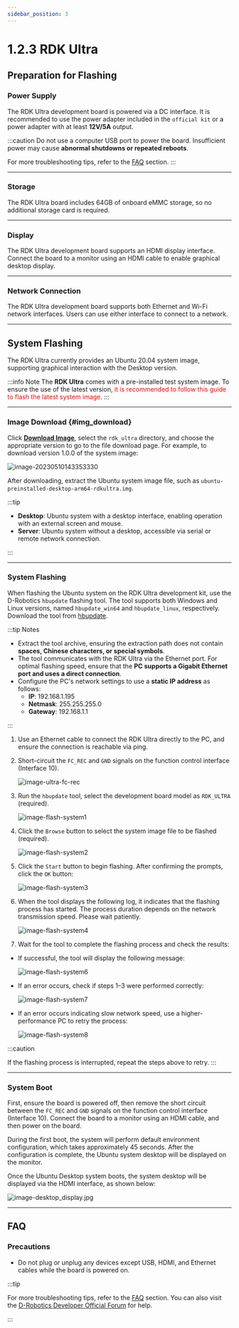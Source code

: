 ```yaml
---
sidebar_position: 3
---
```


# 1.2.3 RDK Ultra

## Preparation for Flashing

### **Power Supply**

The RDK Ultra development board is powered via a DC interface. It is recommended to use the power adapter included in the `official kit` or a power adapter with at least **12V/5A** output.

:::caution
Do not use a computer USB port to power the board. Insufficient power may cause **abnormal shutdowns or repeated reboots**.

For more troubleshooting tips, refer to the [FAQ](../../08_FAQ/01_hardware_and_system.md) section.
:::

---

### **Storage**

The RDK Ultra board includes 64GB of onboard eMMC storage, so no additional storage card is required.

---

### **Display**

The RDK Ultra development board supports an HDMI display interface. Connect the board to a monitor using an HDMI cable to enable graphical desktop display.

---

### **Network Connection**

The RDK Ultra development board supports both Ethernet and Wi-Fi network interfaces. Users can use either interface to connect to a network.

---

## System Flashing

The RDK Ultra currently provides an Ubuntu 20.04 system image, supporting graphical interaction with the Desktop version.

:::info Note
The **RDK Ultra** comes with a pre-installed test system image. To ensure the use of the latest version, <font color='Red'>it is recommended to follow this guide to flash the latest system image</font>.
:::

---

### Image Download {#img_download}

Click [**Download Image**](https://archive.d-robotics.cc/downloads/os_images), select the `rdk_ultra` directory, and choose the appropriate version to go to the file download page. For example, to download version 1.0.0 of the system image:

![image-20230510143353330](https://rdk-doc.oss-cn-beijing.aliyuncs.com/doc/img/01_Quick_start/image/install_os/20231010120539.png)

After downloading, extract the Ubuntu system image file, such as `ubuntu-preinstalled-desktop-arm64-rdkultra.img`.

:::tip

- **Desktop**: Ubuntu system with a desktop interface, enabling operation with an external screen and mouse.  
- **Server**: Ubuntu system without a desktop, accessible via serial or remote network connection.

:::

---

### System Flashing

When flashing the Ubuntu system on the RDK Ultra development kit, use the D-Robotics `hbupdate` flashing tool. The tool supports both Windows and Linux versions, named `hbupdate_win64` and `hbupdate_linux`, respectively. Download the tool from [hbupdate](https://archive.d-robotics.cc/downloads/en/hbupdate/).

:::tip Notes

- Extract the tool archive, ensuring the extraction path does not contain **spaces, Chinese characters, or special symbols**.  
- The tool communicates with the RDK Ultra via the Ethernet port. For optimal flashing speed, ensure that the **PC supports a Gigabit Ethernet port and uses a direct connection**.  
- Configure the PC's network settings to use a **static IP address** as follows:
  - **IP**: 192.168.1.195  
  - **Netmask**: 255.255.255.0  
  - **Gateway**: 192.168.1.1  

:::

1. Use an Ethernet cable to connect the RDK Ultra directly to the PC, and ensure the connection is reachable via ping.

2. Short-circuit the `FC_REC` and `GND` signals on the function control interface (Interface 10).

   ![image-ultra-fc-rec](https://rdk-doc.oss-cn-beijing.aliyuncs.com/doc/img/01_Quick_start/image/install_os/image-ultra-fc-rec.jpg)

3. Run the `hbupdate` tool, select the development board model as `RDK_ULTRA` (required).

   ![image-flash-system1](https://rdk-doc.oss-cn-beijing.aliyuncs.com/doc/img/07_Advanced_development/01_hardware_development/rdk_ultra/image/rdk_ultra/image-rdk-ultra-system1.jpg)

4. Click the `Browse` button to select the system image file to be flashed (required).

   ![image-flash-system2](https://rdk-doc.oss-cn-beijing.aliyuncs.com/doc/img/07_Advanced_development/01_hardware_development/rdk_ultra/image/rdk_ultra/image-rdk-ultra-system2.jpg)

5. Click the `Start` button to begin flashing. After confirming the prompts, click the `OK` button:

   ![image-flash-system3](https://rdk-doc.oss-cn-beijing.aliyuncs.com/doc/img/07_Advanced_development/01_hardware_development/rdk_ultra/image/rdk_ultra/image-system-download3.jpg)

6. When the tool displays the following log, it indicates that the flashing process has started. The process duration depends on the network transmission speed. Please wait patiently.

   ![image-flash-system4](https://rdk-doc.oss-cn-beijing.aliyuncs.com/doc/img/07_Advanced_development/01_hardware_development/rdk_ultra/image/rdk_ultra/image-rdk-ultra-system4.jpg)

7. Wait for the tool to complete the flashing process and check the results:

- If successful, the tool will display the following message:

   ![image-flash-system6](https://rdk-doc.oss-cn-beijing.aliyuncs.com/doc/img/07_Advanced_development/01_hardware_development/rdk_ultra/image/rdk_ultra/image-rdk-ultra-system6.png)

- If an error occurs, check if steps 1–3 were performed correctly:

   ![image-flash-system7](https://rdk-doc.oss-cn-beijing.aliyuncs.com/doc/img/07_Advanced_development/01_hardware_development/rdk_ultra/image/rdk_ultra/image-rdk-ultra-system7.png)

- If an error occurs indicating slow network speed, use a higher-performance PC to retry the process:

   ![image-flash-system8](https://rdk-doc.oss-cn-beijing.aliyuncs.com/doc/img/07_Advanced_development/01_hardware_development/rdk_ultra/image/rdk_ultra/image-rdk-ultra-system8.jpg)

:::caution

If the flashing process is interrupted, repeat the steps above to retry.
:::

---

### System Boot

First, ensure the board is powered off, then remove the short circuit between the `FC_REC` and `GND` signals on the function control interface (Interface 10). Connect the board to a monitor using an HDMI cable, and then power on the board.

During the first boot, the system will perform default environment configuration, which takes approximately 45 seconds. After the configuration is complete, the Ubuntu system desktop will be displayed on the monitor.

Once the Ubuntu Desktop system boots, the system desktop will be displayed via the HDMI interface, as shown below:

![image-desktop_display.jpg](https://rdk-doc.oss-cn-beijing.aliyuncs.com/doc/img/01_Quick_start/image/install_os/image-desktop_display.jpg)

---

## **FAQ**

### **Precautions**

- Do not plug or unplug any devices except USB, HDMI, and Ethernet cables while the board is powered on.

:::tip

For more troubleshooting tips, refer to the [FAQ](../../08_FAQ/01_hardware_and_system.md) section. You can also visit the [D-Robotics Developer Official Forum](https://developer.d-robotics.cc/forum) for help.

:::
